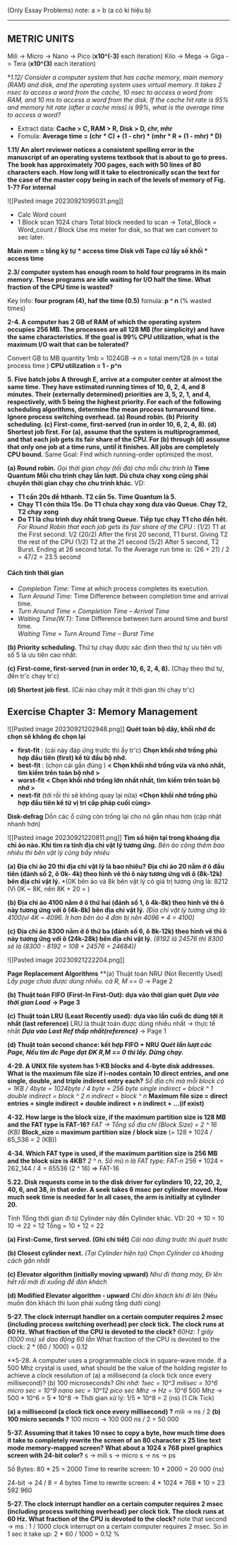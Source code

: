 (Only Essay Problems)
note: 
a > b (a có kí hiệu b)

---
## METRIC UNITS
Mili -> Micro -> Nano -> Pico (**x10^(-3)** each iteration)
Kilo -> Mega -> Giga -> Tera  (**x10^(3)** each iteration)

**1.12/ Consider a computer system that has cache memory, main memory (RAM) and disk, and the operating system uses virtual memory. It takes 2 nsec to access a word from the cache, 10 nsec to access a word from RAM, and 10 ms to access a word from the disk. If the cache hit rate is 95% and memory hit rate (after a cache miss) is 99%, what is the average time to access a word?*

+ Extract data: **Cache > C, RAM > R, Disk > D, chr, mhr**
+ Fomula:  **Average time = (chr * C) + (1 - chr) * (mhr * R + (1 - mhr) * D)**


**1.11/ An alert reviewer notices a consistent spelling error in the manuscript of an operating systems textbook that is about to go to press. The book has approximately 700 pages, each with 50 lines of 80 characters each. How long will it take to electronically scan the text for the case of the master copy being in each of the levels of memory of Fig. 1-7? For internal**

![[Pasted image 20230921095031.png]]
+ Calc Word count
+ 1 Block scan 1024 chars
Total block needed to scan -> Total_Block =  Word_count / Block
Use ms meter for disk, so that we can convert to sec later.

**Main mem = tổng ký tự * access time**
**Disk với Tape cứ lấy số khối * access time**

**2.3/ computer system has enough room to hold four programs in its main memory. These programs are idle waiting for I/O half the time. What fraction of the CPU time is wasted?**

Key Info: **four program (4), haf the time (0.5)**
fomula: **p ^ n** (% wasted times)


**2-4. A computer has 2 GB of RAM of which the operating system occupies 256 MB. The processes are all 128 MB (for simplicity) and have the same characteristics. If the goal is 99% CPU utilization, what is the maximum I/O wait that can be tolerated?**

Convert GB to MB quantity 
1mb = 1024GB
-> n = total mem/128 (n = total process time )
**CPU utilization = 1 - p^n**


**5. Five batch jobs A through E, arrive at a computer center at almost the same time. They have estimated running times of 10, 6, 2, 4, and 8 minutes. Their (externally determined) priorities are 3, 5, 2, 1, and 4, respectively, with 5 being the highest priority. For each of the following scheduling algorithms, determine the mean process turnaround time. Ignore process switching overhead.
	(a) Round robin.
	(b) Priority scheduling.
	(c) First-come, first-served (run in order 10, 6, 2, 4, 8).
	(d) Shortest job first.
For (a), assume that the system is multiprogrammed, and that each job gets its fair share of the CPU. 
For (b) through (d) assume that only one job at a time runs, until it finishes. All jobs are completely CPU bound.**
Same Goal: Find which running-order optimized the most.

**(a) Round robin.**
*Gọi thời gian chạy (tối đa) cho mỗi chu trình là* **Time Quantum**
**Mỗi chu trình chạy lần lượt. Dù chưa chạy xong cũng phải chuyển thời gian chạy cho chu trình khác.**
VD:
+ **T1 cần 20s để hthanh. T2 cần 5s. Time Quantum là 5.**  
+ **Chạy T1 còn thừa 15s. Do T1 chưa chạy xong đưa vào Queue. Chạy T2, T2 chạy xong**
+ **Do T1 là chu trình duy nhất trong Queue. Tiếp tục chạy T1 cho đến hết.**
*For Round Robin that each job gets its fair share of the CPU* :
(1/2) T1 at the First second: 1/2
(20/2) After the first 20 second, T1 burst. Giving T2 the rest of the CPU
(1/2) T2 at the 21 second
(5/2) After 5 second, T2 Burst. Ending at 26 second total.
To the Average run time is: (26 + 21) / 2 = 47/2 = 23.5 second
#### Cách tính thời gian
- *Completion Time:* Time at which process completes its execution.
- *Turn Around Time:* Time Difference between completion time and arrival time.
- *Turn Around Time = Completion Time – Arrival Time*
- *Waiting Time(W.T):* Time Difference between turn around time and burst time.   
    *Waiting Time = Turn Around Time – Burst Time*

**(b) Priority scheduling.**
Thứ tự chạy được xác định theo thứ tự ưu tiên với số 5 là ưu tiên cao nhất: 

**(c) First-come, first-served (run in order 10, 6, 2, 4, 8).**
(Chạy theo thứ tự, đến tr'c chạy tr'c)

**(d) Shortest job first.**
(Cái nào chạy mất ít thời gian thì chạy tr'c)

## Exercise Chapter 3: Memory Management

![[Pasted image 20230921202948.png]]
**Quét toàn bộ dãy, khối nhớ đc chọn sẽ không đc chọn lại** 

+ **first-fit** : (cái này đáp ứng trước thì ấy tr'c)  **Chọn khối nhớ trống phù hợp đầu tiên (first) kể từ đầu bộ nhớ.**
+ **best-fit** : (chọn cái gần đúng ) 
	**< Chọn khối nhớ trống vừa và nhỏ nhất, tìm kiếm trên toàn bộ nhớ >** 
+ **worst-fit** 
	**< Chọn khối nhớ trống lớn nhất nhất, tìm kiếm trên toàn bộ nhớ >**
+ **next-fit** (tới rồi thì sẽ không quay lại nữa)
	**<Chọn khối nhớ trống phù hợp đầu tiên kể từ vị trí cấp pháp cuối cùng>**

**Disk-defrag** 
	Dồn các ổ cứng còn trống lại cho nó gần nhau hơn (cập nhật nhanh hơn)

![[Pasted image 20230921220811.png]]
**Tìm số hiện tại trong khoảng địa chỉ ảo nào. Khi tìm ra tính địa chỉ vật lý tương ứng.**
*Bên ảo cộng thêm bao nhiêu thì bên vật lý cũng bấy nhiêu*

**(a) Địa chỉ ảo 20 thì địa chỉ vật lý là bao nhiêu?**
**Địa chỉ ảo 20 nằm ở ô đầu tiên (đánh số 2, ô 0k- 4k) theo hình vẽ thì ô này tương ứng với ô (8k-12k) bên địa chỉ vật lý.**
*(0K bên ảo và 8k bên vật lý có giá trị tương ứng là:  8212 (Vì 0K ~ 8K, nên 8K + 20 = ) 

**(b) Địa chỉ ảo 4100 nằm ở ô thứ hai (đánh số 1, ô 4k-8k) theo hình vẽ thì ô này tương ứng với ô (4k-8k) bên địa chỉ vật lý.**
*(Địa chỉ vật lý tương ứng là:  4100(vì 4K ~ 4096. Ít hơn bên ảo 4 đơn bị nên 4096 + 4 = 4100)*

**(c) Địa chỉ ảo 8300 nằm ở ô thứ ba (đánh số 6, ô 8k-12k) theo hình vẽ thì ô này tương ứng với ô (24k-28k) bên địa chỉ vật lý.**
*(8192 là 24576 thì 8300 sẽ là (8300 - 8192 = 108 + 24576 = 24684))*


![[Pasted image 20230921222204.png]]

**Page Replacement Algorithms**
**(a) Thuật toán NRU (Not Recently Used)
*Lấy page chưa được dùng nhiều. cả R, M == 0* -> Page 2

**(b) Thuật toán FIFO (First-In First-Out): dựa vào thời gian quét**
***Dựa vào thời gian Load*** **-> Page 3**

**(c) Thuật toán LRU (Least Recently used): dựa vào lần cuối đc dùng tới ít nhất (last reference)**
	LRU là thuật toán được dùng nhiều nhất ->  thực tế nhất
***Dựa vào Last Ref thấp nhất(reference)*** -> Page 1


**(d) Thuật toán second chance: kết hợp FIFO + NRU**
***Quét lần lượt các Page, Nếu tìm đc Page đạt ĐK R,M == 0 thì lấy. Dừng chạy.***


**4-29. A UNIX file system has 1-KB blocks and 4-byte disk addresses. What is the maximum file size if i-nodes contain 10 direct entries, and one single, double, and triple indirect entry each?**
*Số địa chỉ mà mỗi block có = 1KB / 4byte = 1024byte / 4 byte = 256 byte*
*single indirect = block ^ 1
double indirect = block ^ 2
n indirect = block ^ n*
**Maximum file size = direct entries + single indirect + double indirect + n indirect + ...(if exist)**

**4-32. How large is the block size, if the maximum partition size is 128 MB and the FAT type is FAT-16?**
*FAT -> Tổng số địa chỉ (Block Size) = 2 ^ 16 (KB)*
**Block_size = maximum partition size / block size** (= 128 * 1024 / 65_536 = 2 (KB))

**4-34. Which FAT type is used, if the maximum partition size is 256 MB and the block size is 4KB?**
*2 ^ n. Số mũ n là FAT type: FAT-n*
256 * 1024 = 262_144 / 4 = 65536 (2 ^ 16) => FAT-16

**5.22. Disk requests come in to the disk driver for cylinders 10, 22, 20, 2, 40, 6, and 38, in that order. A seek takes 6 msec per cylinder moved. How much seek time is needed for** 
	**In all cases, the arm is initially at cylinder 20.**

Tính Tổng thời gian đi từ Cylinder này đến Cylinder khác. 
VD: 20 -> 10 = 10
	10 -> 22 = 12
Tổng = 10 + 12 = 22

**(a) First-Come, first served. (Ghi chi tiết)** 
*Cái nào đứng trước thì quét trước*

**(b) Closest cylinder next.**
*(Tại Cylinder hiện tại) Chọn Cylinder có khoảng cách gần nhất* 

**(c) Elevator algorithm (initially moving upward)**
	*Như đi thang máy, Đi lên hết rồi mới đi xuống để đón khách* 

**(d) Modified Elevator algorithm - upward**
	*Chỉ đón khách khi đi lên* (Nếu muốn đón khách thì luon phải xuống tầng dưới cùng)

**5-27. The clock interrupt handler on a certain computer requires 2 msec (including process switching overhead) per clock tick. The clock runs at 60 Hz. What fraction of the CPU is devoted to the clock?**
*60Hz: 1 giây (1000 ms) sẽ dao động 60 lần* 
What fraction of the CPU is devoted to the clock: 2 * (60 / 1000) = 0.12

**5-28. A computer uses a programmable clock in square-wave mode. If a 500 Mhz crystal is used, what should be the value of the holding register to achieve a clock resolution of 
(a) a millisecond (a clock tick once every millisecond)? 
(b) 100 microseconds?
*Ghi nhớ: 1sec = 10^3 milisec = 10^6 micro sec = 10^9 nano sec = 10^12 pico sec* 
*Mhz -> Hz = 10^6*
500 Mhz -> 500 * 10^6 = 5 * 10^8 -> Thời gian xử lý: 1/5 * 10^8 = 2 (ns) (1 Clk Tick)

**(a) a millisecond (a clock tick once every millisecond) ?** 
mili -> ns / 2 
**(b) 100 micro seconds ?**
100 micro -> 100 000 ns / 2 = 50 000

**5-37. Assuming that it takes 10 nsec to copy a byte, how much time does it take to completely rewrite the screen of an 80 character x 25 line text mode memory-mapped screen? What about a 1024 x 768 pixel graphics screen with 24-bit color?**
s -> mili s -> micro s -> ns -> ps

Số Bytes: 80 * 25 = 2000
Time to rewrite screen: 10 * 2000 = 20 000 (ns)

24-bit -> 24 / 8  = 4 bytes
Time to rewrite screen: 4 * 1024 * 768 * 10 = 23 592 960


**5-27. The clock interrupt handler on a certain computer requires 2 msec (including process switching overhead) per clock tick. The clock runs at 60 Hz. What fraction of the CPU is devoted to the clock?**
note that second -> ms : 1 / 1000
clock interrupt on a certain computer requires 2 msec. So in 1 sec it take up: 2 * 60 / 1000 = 0.12 %
